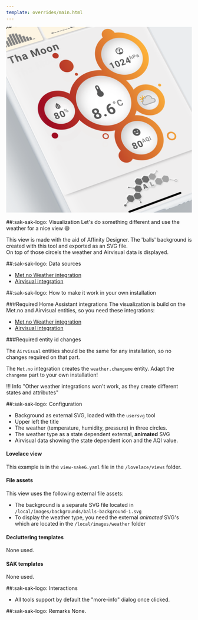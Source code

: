 ```yaml
---
template: overrides/main.html
---
```


[![SAK Example]][SAK Example]

  [SAK Example]: ../assets/screenshots/sak-example-6.png

##:sak-sak-logo: Visualization
Let's do something different and use the weather for a nice view :smile:

This view is made with the aid of Affinity Designer. The 'balls' background is created with this tool and exported as an SVG file.
<br>On top of those circels the weather and Airvisual data is displayed.

##:sak-sak-logo: Data sources
- [Met.no Weather integration](https://www.home-assistant.io/integrations/met/)
- [Airvisual integration](https://www.home-assistant.io/integrations/airvisual/)

##:sak-sak-logo: How to make it work in your own installation

###Required Home Assistant integrations
The visualization is build on the Met.no and Airvisual entities, so you need these integrations:

- [Met.no Weather integration](https://www.home-assistant.io/integrations/met/)
- [Airvisual integration](https://www.home-assistant.io/integrations/airvisual/)

###Required entity id changes

The `Airvisual` entities should be the same for any installation, so no changes required on that part.

The `Met.no` integration creates the `weather.changeme` entity. Adapt the `changeme` part to your own installation!

!!! Info "Other weather integrations won't work, as they create different states and attributes"

##:sak-sak-logo: Configuration
- Background as external SVG, loaded with the `usersvg` tool
- Upper left the title
- The weather (temperature, humidity, pressure) in three circles.
- The weather type as a state dependent external, **animated** SVG
- Airvisual data showing the state dependent icon and the AQI value.

#### Lovelace view
This example is in the `view-sake6.yaml` file in the `/lovelace/views` folder.

#### File assets
This view uses the following external file assets:

- The background is a separate SVG file located in `/local/images/backgrounds/balls-background-1.svg`
- To display the weather type, you need the external *animated* SVG's which are located in the `/local/images/weather` folder

#### Decluttering templates
None used.

#### SAK templates
None used.

##:sak-sak-logo: Interactions
- All tools support by default the "more-info" dialog once clicked.

##:sak-sak-logo: Remarks
None.
